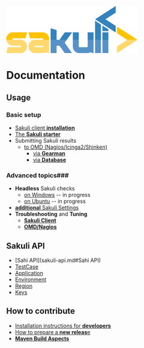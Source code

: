![sakuli-logo](pics/sakuli_logo_small.png) 

 

# Documentation

## Usage
### Basic setup

* [Sakuli client **installation**](installation-client.md)
* [The **Sakuli starter**](sakuli-starter.md)
* Submitting Sakuli results 
  * [to OMD (Nagios/Icinga2/Shinken)](installation-omd.md)
    * [via **Gearman**](receiver-gearman.md)
    * [via **Database**](receiver-database.md)

### Advanced topics###

* **Headless** Sakuli checks
  * [on Windows](headless-windows.md) -- in progress
  * [on Ubuntu](headless-ubuntu.md) -- in progress
* [**additional** Sakuli Settings](additional-settings.md)
* **Troubleshooting** and **Tuning**
  * [**Sakuli Client**](troubleshooting-tuning-sakuli-client.md) 
  * [**OMD/Nagios**](troubleshooting-omd.md) 
  
## Sakuli API

* [Sahi API](sakuli-api.md#Sahi API)
* [TestCase](sakuli-api.md#TestCase)
* [Application](sakuli-api.md#Application)
* [Environment](sakuli-api.md#Environment)
* [Region](sakuli-api.md#Region)
* [Keys](sakuli-api.md#Key)

## How to contribute

* [Installation instructions for **developers**](development/installation-developers.md)
* [How to prepare a **new releas**e](development/how-to-release.md)
* [**Maven Build Aspects**](development/maven-aspects.md)